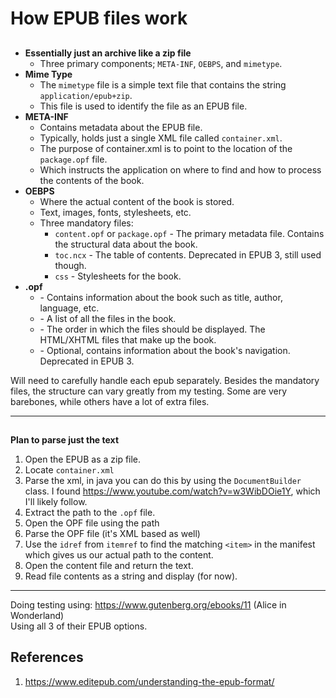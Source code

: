 # How EPUB files work

##
- **Essentially just an archive like a zip file**
    - Three primary components; `META-INF`, `OEBPS`, and `mimetype`.
- **Mime Type**
    - The `mimetype` file is a simple text file that contains the string `application/epub+zip`.
    - This file is used to identify the file as an EPUB file.
- **META-INF**
  - Contains metadata about the EPUB file.
  - Typically, holds just a single XML file called `container.xml`.
  - The purpose of container.xml is to point to the location of the `package.opf` file.
  - Which instructs the application on where to find and how to process the contents of the book.
- **OEBPS**
  - Where the actual content of the book is stored.
  - Text, images, fonts, stylesheets, etc.
  - Three mandatory files:
    - `content.opf` or `package.opf` - The primary metadata file. Contains the structural data about the book.
    - `toc.ncx` - The table of contents. Deprecated in EPUB 3, still used though.
    - `css` - Stylesheets for the book.
- **.opf**
    -  <metadata> - Contains information about the book such as title, author, language, etc.
    -  <manifest> - A list of all the files in the book.
    -  <spine> - The order in which the files should be displayed. The HTML/XHTML files that make up the book.
    -  <guide> - Optional, contains information about the book's navigation. Deprecated in EPUB 3.
    
Will need to carefully handle each epub separately. Besides the mandatory files, the structure can vary greatly from my testing. 
Some are very barebones, while others have a lot of extra files.

---

##
**Plan to parse just the text**
1. Open the EPUB as a zip file.
2. Locate `container.xml`
3. Parse the xml, in java you can do this by using the `DocumentBuilder` class. 
I found https://www.youtube.com/watch?v=w3WibDOie1Y, which I'll likely follow.
4. Extract the path to the `.opf` file.
5. Open the OPF file using the path
6. Parse the OPF file (it's XML based as well)
7. Use the `idref` from `itemref` to find the matching `<item>` in the manifest which gives us our actual path to the content.
8. Open the content file and return the text.
9. Read file contents as a string and display (for now).

---

Doing testing using: https://www.gutenberg.org/ebooks/11 (Alice in Wonderland)  
Using all 3 of their EPUB options.


## References
1. https://www.editepub.com/understanding-the-epub-format/